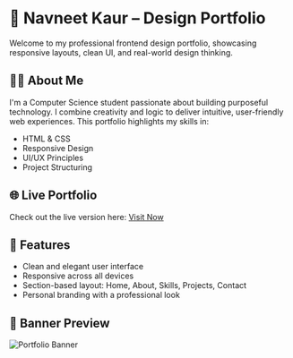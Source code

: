 # 🎨 Navneet Kaur – Design Portfolio

Welcome to my professional frontend design portfolio, showcasing responsive layouts, clean UI, and real-world design thinking.

## 👩‍💻 About Me

I'm a Computer Science student passionate about building purposeful technology. I combine creativity and logic to deliver intuitive, user-friendly web experiences. This portfolio highlights my skills in:

- HTML & CSS
- Responsive Design
- UI/UX Principles
- Project Structuring

## 🌐 Live Portfolio

Check out the live version here: [Visit Now](https://navneet-kaur1313.github.io/my-design-portfolio/)
## 🚀 Features

- Clean and elegant user interface
- Responsive across all devices
- Section-based layout: Home, About, Skills, Projects, Contact
- Personal branding with a professional look

## 📸 Banner Preview

![Portfolio Banner](images/your-banner-image-name.png)
